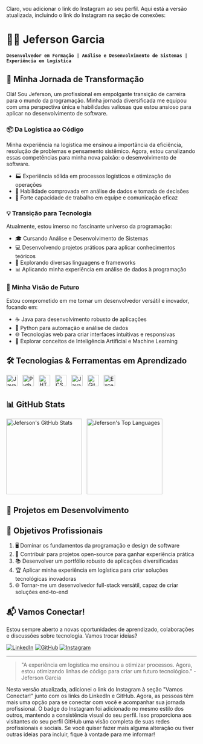 Claro, vou adicionar o link do Instagram ao seu perfil. Aqui está a versão atualizada, incluindo o link do Instagram na seção de conexões:
# 👨‍💻 Jeferson Garcia

**`Desenvolvedor em Formação | Análise e Desenvolvimento de Sistemas | Experiência em Logística`**

## 🚀 Minha Jornada de Transformação

Olá! Sou Jeferson, um profissional em empolgante transição de carreira para o mundo da programação. Minha jornada diversificada me equipou com uma perspectiva única e habilidades valiosas que estou ansioso para aplicar no desenvolvimento de software.

### 📦 Da Logística ao Código

Minha experiência na logística me ensinou a importância da eficiência, resolução de problemas e pensamento sistêmico. Agora, estou canalizando essas competências para minha nova paixão: o desenvolvimento de software.

- 🏭 Experiência sólida em processos logísticos e otimização de operações
- 🧠 Habilidade comprovada em análise de dados e tomada de decisões
- 🤝 Forte capacidade de trabalho em equipe e comunicação eficaz

### 💡 Transição para Tecnologia

Atualmente, estou imerso no fascinante universo da programação:

- 🎓 Cursando Análise e Desenvolvimento de Sistemas
- 💻 Desenvolvendo projetos práticos para aplicar conhecimentos teóricos
- 🔧 Explorando diversas linguagens e frameworks
- 📊 Aplicando minha experiência em análise de dados à programação

### 🔮 Minha Visão de Futuro

Estou comprometido em me tornar um desenvolvedor versátil e inovador, focando em:

- ☕ Java para desenvolvimento robusto de aplicações
- 🐍 Python para automação e análise de dados
- 🌐 Tecnologias web para criar interfaces intuitivas e responsivas
- 🧠 Explorar conceitos de Inteligência Artificial e Machine Learning

## 🛠️ Tecnologias & Ferramentas em Aprendizado

<img align="left" alt="Java" title="Java" width="30px" style="padding-right:10px;" src="https://cdn.jsdelivr.net/gh/devicons/devicon/icons/java/java-original.svg"/>
<img align="left" alt="Python" title="Python" width="30px" style="padding-right:10px;" src="https://cdn.jsdelivr.net/gh/devicons/devicon/icons/python/python-original.svg"/>
<img align="left" alt="HTML" title="HTML" width="30px" style="padding-right:10px;" src="https://cdn.jsdelivr.net/gh/devicons/devicon/icons/html5/html5-original.svg"/>
<img align="left" alt="CSS" title="CSS" width="30px" style="padding-right:10px;" src="https://cdn.jsdelivr.net/gh/devicons/devicon/icons/css3/css3-original.svg"/>
<img align="left" alt="JavaScript" title="JavaScript" width="30px" style="padding-right:10px;" src="https://cdn.jsdelivr.net/gh/devicons/devicon/icons/javascript/javascript-original.svg"/>
<img align="left" alt="Git" title="Git" width="30px" style="padding-right:10px;" src="https://cdn.jsdelivr.net/gh/devicons/devicon/icons/git/git-original.svg"/>
<img align="left" alt="Excel" title="Excel" width="30px" style="padding-right:10px;" src="https://cdn.jsdelivr.net/gh/devicons/devicon/icons/microsoftsqlserver/microsoftsqlserver-plain.svg"/>

<br/>
<br/>

## 📊 GitHub Stats

<p>
  <img align="left" alt="Jeferson's GitHub Stats" height="200px" style="padding-right:10px;" src="https://github-readme-stats.vercel.app/api?username=Garcia02&show_icons=true&theme=tokyonight&include_all_commits=true&locale=pt-br"/>
  <img align="left" alt="Jeferson's Top Languages" height="200px" src="https://github-readme-stats.vercel.app/api/top-langs/?username=Garcia02&theme=tokyonight&layout=compact&custom_title=Tecnologias%20Mais%20Usadas&langs_count=6"/>
</p>

<br clear="both"/>

## 🚀 Projetos em Desenvolvimento

<!-- Aqui você pode adicionar cards de seus projetos à medida que os desenvolve -->

## 🌟 Objetivos Profissionais

1. 🖥️ Dominar os fundamentos da programação e design de software
2. 🤝 Contribuir para projetos open-source para ganhar experiência prática
3. 📚 Desenvolver um portfólio robusto de aplicações diversificadas
4. 🏆 Aplicar minha experiência em logística para criar soluções tecnológicas inovadoras
5. 🌐 Tornar-me um desenvolvedor full-stack versátil, capaz de criar soluções end-to-end

## 📬 Vamos Conectar!

Estou sempre aberto a novas oportunidades de aprendizado, colaborações e discussões sobre tecnologia. Vamos trocar ideias?

[![LinkedIn](https://img.shields.io/badge/LinkedIn-0077B5?style=for-the-badge&logo=linkedin&logoColor=white)](https://www.linkedin.com/in/jeferson-garcia-315270b0)
[![GitHub](https://img.shields.io/badge/GitHub-100000?style=for-the-badge&logo=github&logoColor=white)](https://github.com/Garcia02)
[![Instagram](https://img.shields.io/badge/Instagram-E4405F?style=for-the-badge&logo=instagram&logoColor=white)](https://www.instagram.com/jefersongarcia.l/)

---

> "A experiência em logística me ensinou a otimizar processos. Agora, estou otimizando linhas de código para criar um futuro tecnológico." - Jeferson Garcia

Nesta versão atualizada, adicionei o link do Instagram à seção "Vamos Conectar!" junto com os links do LinkedIn e GitHub. Agora, as pessoas têm mais uma opção para se conectar com você e acompanhar sua jornada profissional.
O badge do Instagram foi adicionado no mesmo estilo dos outros, mantendo a consistência visual do seu perfil. Isso proporciona aos visitantes do seu perfil GitHub uma visão completa de suas redes profissionais e sociais.
Se você quiser fazer mais alguma alteração ou tiver outras ideias para incluir, fique à vontade para me informar!
